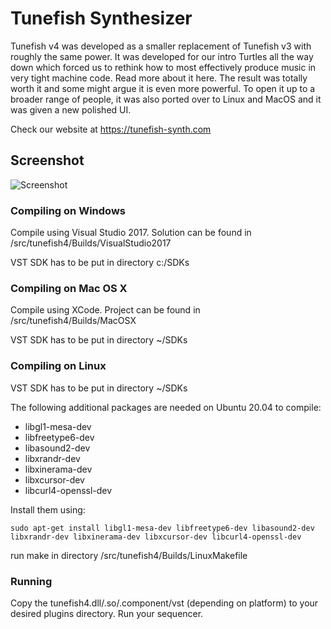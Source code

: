 # Tunefish Synthesizer

Tunefish v4 was developed as a smaller replacement of Tunefish v3 with roughly the same power. It was developed for our intro Turtles all the way down which forced us to rethink how to most effectively produce music in very tight machine code. Read more about it here. The result was totally worth it and some might argue it is even more powerful. To open it up to a broader range of people, it was also ported over to Linux and MacOS and it was given a new polished UI. 

Check our website at https://tunefish-synth.com

## Screenshot

![Screenshot](https://github.com/paynebc/tunefish/blob/master/media/tunefish4.jpg)

### Compiling on Windows

Compile using Visual Studio 2017. Solution can be found in
/src/tunefish4/Builds/VisualStudio2017

VST SDK has to be put in directory c:/SDKs

### Compiling on Mac OS X

Compile using XCode. Project can be found in
/src/tunefish4/Builds/MacOSX

VST SDK has to be put in directory ~/SDKs

### Compiling on Linux

VST SDK has to be put in directory ~/SDKs

The following additional packages are needed on Ubuntu 20.04 to compile:

* libgl1-mesa-dev 
* libfreetype6-dev 
* libasound2-dev 
* libxrandr-dev 
* libxinerama-dev 
* libxcursor-dev 
* libcurl4-openssl-dev 

Install them using:

```
sudo apt-get install libgl1-mesa-dev libfreetype6-dev libasound2-dev libxrandr-dev libxinerama-dev libxcursor-dev libcurl4-openssl-dev 
```

run make in directory
/src/tunefish4/Builds/LinuxMakefile

### Running

Copy the tunefish4.dll/.so/.component/vst (depending on platform) to your desired plugins directory. Run your sequencer.
